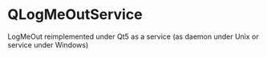 QLogMeOutService
================

LogMeOut reimplemented under Qt5 as a service (as daemon under Unix or service under Windows)
